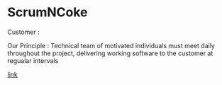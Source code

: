 # ScrumNCoke

Customer :

Our Principle : Technical team of motivated individuals must meet daily throughout the project, delivering working software to the customer at regualar intervals

[link](https://github.com/thegoldenmule/csci-5030/blob/main/notes/briefs/discord.md)

